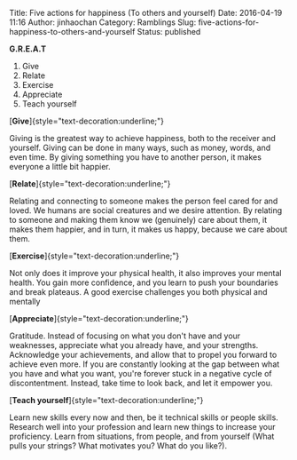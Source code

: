 Title: Five actions for happiness (To others and yourself)
Date: 2016-04-19 11:16
Author: jinhaochan
Category: Ramblings
Slug: five-actions-for-happiness-to-others-and-yourself
Status: published

**G.R.E.A.T**

1.  Give
2.  Relate
3.  Exercise
4.  Appreciate
5.  Teach yourself

[**Give**]{style="text-decoration:underline;"}

Giving is the greatest way to achieve happiness, both to the receiver and yourself. Giving can be done in many ways, such as money, words, and even time. By giving something you have to another person, it makes everyone a little bit happier.

[**Relate**]{style="text-decoration:underline;"}

Relating and connecting to someone makes the person feel cared for and loved. We humans are social creatures and we desire attention. By relating to someone and making them know we (genuinely) care about them, it makes them happier, and in turn, it makes us happy, because we care about them.

[**Exercise**]{style="text-decoration:underline;"}

Not only does it improve your physical health, it also improves your mental health. You gain more confidence, and you learn to push your boundaries and break plateaus. A good exercise challenges you both physical and mentally

[**Appreciate**]{style="text-decoration:underline;"}

Gratitude. Instead of focusing on what you don't have and your weaknesses, appreciate what you already have, and your strengths. Acknowledge your achievements, and allow that to propel you forward to achieve even more. If you are constantly looking at the gap between what you have and what you want, you're forever stuck in a negative cycle of discontentment. Instead, take time to look back, and let it empower you.

[**Teach yourself**]{style="text-decoration:underline;"}

Learn new skills every now and then, be it technical skills or people skills. Research well into your profession and learn new things to increase your proficiency. Learn from situations, from people, and from yourself (What pulls your strings? What motivates you? What do you like?).
